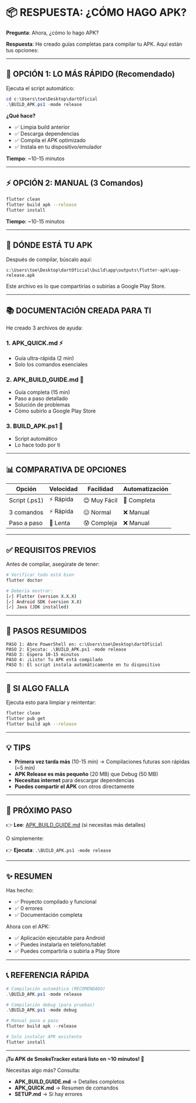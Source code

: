# 📦 RESPUESTA: ¿CÓMO HAGO APK? 

**Pregunta**: Ahora, ¿cómo lo hago APK?

**Respuesta**: He creado guías completas para compilar tu APK. Aquí están tus opciones:

---

## 🏃 OPCIÓN 1: LO MÁS RÁPIDO (Recomendado)

Ejecuta el script automático:

```powershell
cd c:\Users\toe\Desktop\dartOficial
.\BUILD_APK.ps1 -mode release
```

**¿Qué hace?**
- ✅ Limpia build anterior
- ✅ Descarga dependencias
- ✅ Compila el APK optimizado
- ✅ Instala en tu dispositivo/emulador

**Tiempo**: ~10-15 minutos

---

## ⚡ OPCIÓN 2: MANUAL (3 Comandos)

```bash
flutter clean
flutter build apk --release
flutter install
```

**Tiempo**: ~10-15 minutos

---

## 📍 DÓNDE ESTÁ TU APK

Después de compilar, búscalo aquí:

```
c:\Users\toe\Desktop\dartOficial\build\app\outputs\flutter-apk\app-release.apk
```

Este archivo es lo que compartirías o subirías a Google Play Store.

---

## 📚 DOCUMENTACIÓN CREADA PARA TI

He creado 3 archivos de ayuda:

### 1. **APK_QUICK.md** ⚡
- Guía ultra-rápida (2 min)
- Solo los comandos esenciales

### 2. **APK_BUILD_GUIDE.md** 📖
- Guía completa (15 min)
- Paso a paso detallado
- Solución de problemas
- Cómo subirlo a Google Play Store

### 3. **BUILD_APK.ps1** 🤖
- Script automático
- Lo hace todo por ti

---

## 📊 COMPARATIVA DE OPCIONES

| Opción | Velocidad | Facilidad | Automatización |
|--------|-----------|-----------|---|
| Script (.ps1) | ⚡ Rápida | 😊 Muy Fácil | 🤖 Completa |
| 3 comandos | ⚡ Rápida | 😑 Normal | ❌ Manual |
| Paso a paso | 🐢 Lenta | 😰 Compleja | ❌ Manual |

---

## ✅ REQUISITOS PREVIOS

Antes de compilar, asegúrate de tener:

```bash
# Verificar todo está bien
flutter doctor

# Debería mostrar:
[✓] Flutter (version X.X.X)
[✓] Android SDK (version X.X)
[✓] Java (JDK installed)
```

---

## 🎯 PASOS RESUMIDOS

```
PASO 1: Abre PowerShell en: c:\Users\toe\Desktop\dartOficial
PASO 2: Ejecuta: .\BUILD_APK.ps1 -mode release
PASO 3: Espera 10-15 minutos
PASO 4: ¡Listo! Tu APK está compilado
PASO 5: El script instala automáticamente en tu dispositivo
```

---

## 🐛 SI ALGO FALLA

Ejecuta esto para limpiar y reintentar:

```bash
flutter clean
flutter pub get
flutter build apk --release
```

---

## 💡 TIPS

- **Primera vez tarda más** (10-15 min) → Compilaciones futuras son rápidas (~5 min)
- **APK Release es más pequeño** (20 MB) que Debug (50 MB)
- **Necesitas internet** para descargar dependencias
- **Puedes compartir el APK** con otros directamente

---

## 🚀 PRÓXIMO PASO

👉 **Lee**: [APK_BUILD_GUIDE.md](APK_BUILD_GUIDE.md) (si necesitas más detalles)

O simplemente:

👉 **Ejecuta**: `.\BUILD_APK.ps1 -mode release`

---

## ✨ RESUMEN

Has hecho:
- ✅ Proyecto compilado y funcional
- ✅ 0 errores
- ✅ Documentación completa

Ahora con el APK:
- ✅ Aplicación ejecutable para Android
- ✅ Puedes instalarla en teléfono/tablet
- ✅ Puedes compartirla o subirla a Play Store

---

## 📞 REFERENCIA RÁPIDA

```powershell
# Compilación automática (RECOMENDADO)
.\BUILD_APK.ps1 -mode release

# Compilación debug (para pruebas)
.\BUILD_APK.ps1 -mode debug

# Manual paso a paso
flutter build apk --release

# Solo instalar APK existente
flutter install
```

---

**¡Tu APK de SmokeTracker estará listo en ~10 minutos! 🎉**

Necesitas algo más? Consulta:
- **APK_BUILD_GUIDE.md** → Detalles completos
- **APK_QUICK.md** → Resumen de comandos
- **SETUP.md** → Si hay errores
